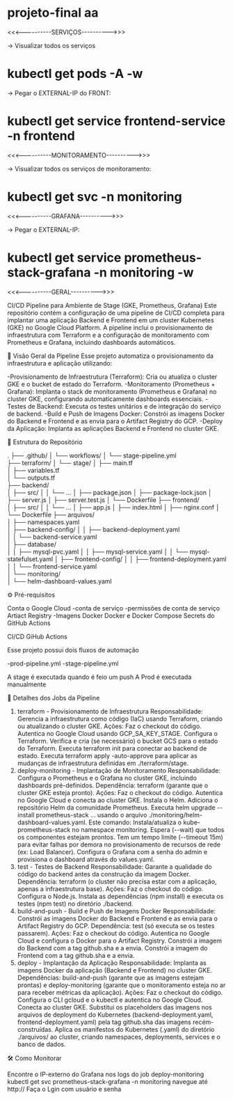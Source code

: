 # projeto-final aa

<<<----------SERVIÇOS---------->>>

-> Visualizar todos os serviços
# kubectl get pods -A -w

-> Pegar o EXTERNAL-IP do FRONT:
# kubectl get service frontend-service -n frontend

<<<----------MONITORAMENTO---------->>>

-> Visualizar todos os serviços de monitoramento:
# kubectl get svc -n monitoring

<<<----------GRAFANA---------->>>

-> Pegar o EXTERNAL-IP:
# kubectl get service prometheus-stack-grafana -n monitoring -w 

<<<----------GERAL---------->>>

CI/CD Pipeline para Ambiente de Stage (GKE, Prometheus, Grafana)
Este repositório contém a configuração de uma pipeline de CI/CD completa para implantar uma aplicação Backend e Frontend em um cluster Kubernetes (GKE) no Google Cloud Platform. A pipeline inclui o provisionamento de infraestrutura com Terraform e a configuração de monitoramento com Prometheus e Grafana, incluindo dashboards automáticos.

🚀 Visão Geral da Pipeline
Esse projeto automatiza o provisionamento da infraestrutura e aplicação utilizando:

 -Provisionamento de Infraestrutura (Terraform): Cria ou atualiza o cluster GKE e o bucket de estado do Terraform.
 -Monitoramento (Prometheus + Grafana): Implanta o stack de monitoramento (Prometheus e Grafana) no cluster GKE, configurando automaticamente dashboards essenciais.
 -Testes de Backend: Executa os testes unitários e de integração do serviço de backend.
 -Build e Push de Imagens Docker: Constrói as imagens Docker do Backend e Frontend e as envia para o Artifact Registry do GCP.
 -Deploy da Aplicação: Implanta as aplicações Backend e Frontend no cluster GKE.

📂 Estrutura do Repositório

.
├── .github/
│   └── workflows/
│       └── stage-pipeline.yml          
├── terraform/
│   └── stage/
│       ├── main.tf                      
│       ├── variables.tf           
│       └── outputs.tf                 
├── backend/                           
│   ├── src/
│   │   └── ...
│   ├── package.json
│   ├── package-lock.json
│   ├── server.js
│   ├── server.test.js
│   └── Dockerfile
├── frontend/                         
│   ├── src/
│   │   └── ...
│   ├── app.js
│   ├── index.html
│   ├── nginx.conf
│   └── Dockerfile
├── arquivos/                           
│   ├── namespaces.yaml                
│   ├── backend-config/
│   │   ├── backend-deployment.yaml      
│   │   └── backend-service.yaml         
│   ├── database/                       
│   │   ├── mysql-pvc.yaml
│   │   ├── mysql-service.yaml
│   │   └── mysql-statefulset.yaml
│   ├── frontend-config/
│   │   ├── frontend-deployment.yaml     
│   │   └── frontend-service.yaml        
│   └── monitoring/                      
│       └── helm-dashboard-values.yaml  

⚙️ Pré-requisitos

Conta o Google Cloud 
 -conta de serviço
 -permissões de conta de serviço
Artiact Registry
 -Imagens Docker
Docker e Docker Compose
Secrets do GitHub Actions

CI/CD GiHub Actions

Esse projeto possui dois fluxos de automação

 -prod-pipeline.yml
 -stage-pipeline.yml

A stage é executada quando é feio um push
A Prod é executada manualmente


🚀 Detalhes dos Jobs da Pipeline
1. terraform - Provisionamento de Infraestrutura
Responsabilidade: Gerencia a infraestrutura como código (IaC) usando Terraform, criando ou atualizando o cluster GKE.
Ações:
Faz o checkout do código.
Autentica no Google Cloud usando GCP_SA_KEY_STAGE.
Configura o Terraform.
Verifica e cria (se necessário) o bucket GCS para o estado do Terraform.
Executa terraform init para conectar ao backend de estado.
Executa terraform apply -auto-approve para aplicar as mudanças de infraestrutura definidas em ./terraform/stage.
2. deploy-monitoring - Implantação de Monitoramento
Responsabilidade: Configura o Prometheus e o Grafana no cluster GKE, incluindo dashboards pré-definidos.
Dependência: terraform (garante que o cluster GKE esteja pronto).
Ações:
Faz o checkout do código.
Autentica no Google Cloud e conecta ao cluster GKE.
Instala o Helm.
Adiciona o repositório Helm da comunidade Prometheus.
Executa helm upgrade --install prometheus-stack ... usando o arquivo ./monitoring/helm-dashboard-values.yaml. Este comando:
Instala/atualiza o kube-prometheus-stack no namespace monitoring.
Espera (--wait) que todos os componentes estejam prontos.
Tem um tempo limite (--timeout 15m) para evitar falhas por demora no provisionamento de recursos de rede (ex: Load Balancer).
Configura o Grafana com a senha do admin e provisiona o dashboard através do values.yaml.
3. test - Testes de Backend
Responsabilidade: Garante a qualidade do código do backend antes da construção da imagem Docker.
Dependência: terraform (o cluster não precisa estar com a aplicação, apenas a infraestrutura base).
Ações:
Faz o checkout do código.
Configura o Node.js.
Instala as dependências (npm install) e executa os testes (npm test) no diretório ./backend.
4. build-and-push - Build e Push de Imagens Docker
Responsabilidade: Constrói as imagens Docker do Backend e Frontend e as envia para o Artifact Registry do GCP.
Dependência: test (só executa se os testes passarem).
Ações:
Faz o checkout do código.
Autentica no Google Cloud e configura o Docker para o Artifact Registry.
Constrói a imagem do Backend com a tag github.sha e a envia.
Constrói a imagem do Frontend com a tag github.sha e a envia.
5. deploy - Implantação da Aplicação
Responsabilidade: Implanta as imagens Docker da aplicação (Backend e Frontend) no cluster GKE.
Dependências: build-and-push (garante que as imagens estejam prontas) e deploy-monitoring (garante que o monitoramento esteja no ar para receber métricas da aplicação).
Ações:
Faz o checkout do código.
Configura o CLI gcloud e o kubectl e autentica no Google Cloud.
Conecta ao cluster GKE.
Substitui os placeholders das imagens nos arquivos de deployment do Kubernetes (backend-deployment.yaml, frontend-deployment.yaml) pela tag github.sha das imagens recém-construídas.
Aplica os manifestos do Kubernetes (.yaml) do diretório ./arquivos/ ao cluster, criando namespaces, deployments, services e o banco de dados.

🛠️ Como Monitorar

Encontre o IP-externo do Grafana nos logs do job deploy-monitoring 
kubectl get svc prometheus-stack-grafana -n monitoring
navegue até http://<IP-externo>
Faça o Lgin com usuário e senha